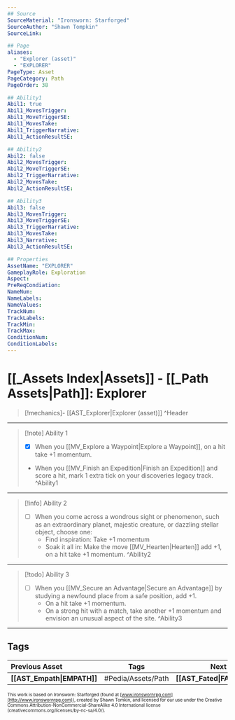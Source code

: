 ```yaml
---
## Source
SourceMaterial: "Ironsworn: Starforged"
SourceAuthor: "Shawn Tompkin"
SourceLink: 

## Page
aliases:
  - "Explorer (asset)"
  - "EXPLORER"
PageType: Asset
PageCategory: Path
PageOrder: 38

## Ability1
Abil1: true
Abil1_MovesTrigger:
Abil1_MoveTriggerSE:
Abil1_MovesTake:
Abil1_TriggerNarrative:
Abil1_ActionResultSE:

## Ability2
Abil2: false
Abil2_MovesTrigger:
Abil2_MoveTriggerSE:
Abil2_TriggerNarrative:
Abil2_MovesTake:
Abil2_ActionResultSE:

## Ability3
Abil3: false
Abil3_MovesTrigger:
Abil3_MoveTriggerSE:
Abil3_TriggerNarrative:
Abil3_MovesTake:
Abil3_Narrative:
Abil3_ActionResultSE:

## Properties
AssetName: "EXPLORER"
GameplayRole: Exploration
Aspect:
PreReqCondiation: 
NameNum:
NameLabels:
NameValues:
TrackNum:
TrackLabels:
TrackMin:
TrackMax:
ConditionNum:
ConditionLabels:
---
```

# [[_Assets Index|Assets]] - [[_Path Assets|Path]]: Explorer
> [!mechanics]- [[AST_Explorer|Explorer (asset)]]
^Header
___
> [!note] Ability 1
> - [x] When you [[MV_Explore a Waypoint|Explore a Waypoint]], on a hit take +1 momentum.
> - When you [[MV_Finish an Expedition|Finish an Expedition]] and score a hit, mark 1 extra tick on your discoveries legacy track.
^Ability1
___
> [!info] Ability 2
> - [ ] When you come across a wondrous sight or phenomenon, such as an extraordinary planet, majestic creature, or dazzling stellar object, choose one:
> 	- Find inspiration: Take +1 momentum
> 	- Soak it all in: Make the move [[MV_Hearten|Hearten]] add +1, on a hit take +1 momentum.
^Ability2
___
> [!todo] Ability 3
> - [ ] When you [[MV_Secure an Advantage|Secure an Advantage]] by studying a newfound place from a safe position, add +1.
> 	- On a hit take +1 momentum. 
> 	- On a strong hit with a match, take another +1 momentum and envision an unusual aspect of the site.
^Ability3
___

## Tags
| Previous Asset| Tags | Next Asset |
|:--- |:---:| ---:|
| **[[AST_Empath\|EMPATH]]** | #Pedia/Assets/Path | **[[AST_Fated\|FATED]]** |

<font size=-2>This work is based on Ironsworn: Starforged (found at [www.ironswornrpg.com](http://www.ironswornrpg.com)), created by Shawn Tomkin, and licensed for our use under the Creative Commons Attribution-NonCommercial-ShareAlike 4.0 International license  (creativecommons.org/licenses/by-nc-sa/4.0/).</font>